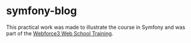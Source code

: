 # symfony-blog

This practical work was made to illustrate the course in Symfony and was part of the [Webforce3 Web School Training](https://www.wf3.fr/).
